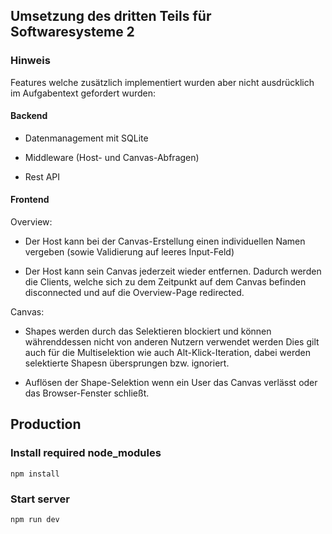 ## Umsetzung des dritten Teils für Softwaresysteme 2

### Hinweis

Features welche zusätzlich implementiert wurden aber nicht ausdrücklich im Aufgabentext gefordert wurden:

#### Backend

- Datenmanagement mit SQLite

- Middleware (Host- und Canvas-Abfragen)

- Rest API

#### Frontend

Overview:

- Der Host kann bei der Canvas-Erstellung einen individuellen Namen vergeben (sowie Validierung auf leeres Input-Feld)

- Der Host kann sein Canvas jederzeit wieder entfernen. Dadurch werden die Clients, welche sich zu dem Zeitpunkt auf dem Canvas befinden disconnected und auf die Overview-Page redirected.

Canvas:

- Shapes werden durch das Selektieren blockiert und können währenddessen nicht von anderen Nutzern verwendet werden
    Dies gilt auch für die Multiselektion wie auch Alt-Klick-Iteration, dabei werden selektierte Shapesn übersprungen bzw. ignoriert.

- Auflösen der Shape-Selektion wenn ein User das Canvas verlässt oder das Browser-Fenster schließt.

## Production

### Install required node_modules

``` npm install ```

### Start server

``` npm run dev ```
